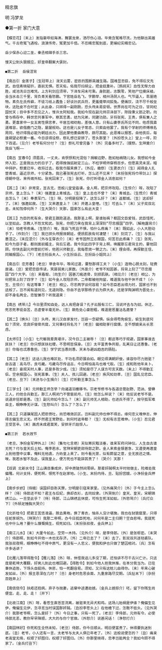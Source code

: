 <!-- { "loadSidebar": true } -->

精忠旗

   明 冯梦龙

●第一折  家门大意

    【蝶恋花】〔末上〕发指豪呼如海沸，舞罢龙泉，洒尽伤心泪。毕竟含冤难尽洗，为他聊出英雄气。千古奇冤飞遇桧，浪演传奇，冤更加千倍。不忍精忠冤到底，更编纪实精忠记。

    岳少保赤心迎二圣，秦丞相辣手杀三忠。

    慢天公到头狠报应，好皇帝翻案大褒封。

    ●第二折  岳侯涅背

    【南吕引 金莲子】〔生冠带上〕泼天云雾，密匝的围断英雄生路。国难显忠臣，免不得后文先武。自信素晓韬钤，直前无惧。苍天佑，佑我尽扫胡尘，把金瓯重补。［鹧鸪天］血性无惭力自胜，咸池洗日岂难凭。上方利剑应须带，下泽车闲未可乘。身肮脏，志飘零，笑他尸位摸床棱。会当水击三千里，背负青天看怒鹏。下官姓岳名飞，字鹏举，相州汤阴人也。气节逼人，乖崖绝物。素负左氏传癖，不徒习纸上蠹鱼；好谈孙武兵符，更羞蹙草间狐兔。便痛饮，浇不尽千般垒块，这肚皮不合时宜；从出身，只辨得一副刚肠，恐头颅未易安顿。世界尚在可为之日，甘同杞国忧天；目中多不忍见之人，惟许太阿知我。我如今现在副元帅宗泽部下，除授秉义郎之职。向曾与杨存中、韩世忠共事军中，察其忠勇，结为兄弟，同建功勋。牙将张宪、王贵，俱有兼人之勇。更喜家中一女五男性俱忠孝，平居互相劝勉，差强人意。只有山妻李氏所见不同，他虑我直道难容，欲偕鹿门之隐，屡屡规劝。这也是儿女子常态，只索由他罢了。我有个学射的师傅唤名周同，他识得我必能为朝廷出力，因此蒙他委曲教导，颇尽其能。此恩难以报答。自他丧后，每逢朔望必祭奠一番。今日该得设祭，祭礼想已安排了。苍头那里？〔外扮苍头上〕堂上一呼，阶下百诺。〔见介〕老爷有何分付？〔生〕祭礼可曾完备？〔外〕完备多时了。〔摆祭。生拜奠介〕我岳飞啊——

    【南吕 宜春令】须眉具，一丈夫，肯恹恹和光混俗？捐躯边野，胜如枯槁随儿女。我想如今金师入犯，正是我出力的日子了。若得挽强弧射定三山，不枉学明师穿杨百步。但愿英灵未泯，暗中持护。祭奠已毕，收将过去，取我巾服来换了。〔外应，撤祭〕〔生更衣介〕〔生〕闻得金人扎营青城，逼近京师，十分紧急。我已著张宪去打听，怎么还不见来？〔末扮张宪将巾带剑上〕探得朝中信，来传阃外知。张宪回来了。〔生〕张宪，你打听得金人消息如何？

    【其二】〔末〕非常变，亘古无，恁般儿堂堂庙谟。金人啊，把京师攻陷，〔生惊介〕呀，攻陷了京师，皇上怎么？〔末〕强邀皇上青城去。〔生〕皇上去也不曾？〔末〕青城去。〔生慌介〕青城去怎么？〔末〕奉表军门，〔生〕呀，分明是投降了。这怎么好？〔末〕返都城。〔生〕这却好了。〔末〕强邀如故。〔生〕又来邀皇上？〔末〕并邀上皇哩。〔生〕可去么？〔末〕父子双双北去，未知驾停何所？〔生大哭介〕天那，国家怎么有此大变！

    【其三】为臣的死有余，使君王踉跄道途。我那圣上啊，是谁贻祸？都因文臣爱钱，武臣惜死，以至如此。怎教人不怨文和武。张宪，你把刀来在我背上深深刻“尽忠报国”四字。〔解袍露背介〕〔末〕怕老爷疼痛。〔生怒介〕唉，我岳飞死且不惧，怕什么疼痛？〔末〕既如此，小人大胆动手了。〔作刻介〕〔生〕我已拼头颅报效朝廷，便损肌肤有何凄楚！〔末〕刻完了。〔生〕与我以墨涅之。〔末应涅介〕〔外与生穿衣介〕〔末〕老爷固然立志报国，何苦忍此疼痛？〔生〕张宪，如今为臣子者，都则面前媚主，背后忘君。我今刻此四字于背上啊，唤醒那忘君背主的，要他回顾。你快去副元帅营前打听，他若兴师勤王，我每愿效一臂之力。〔末〕理会得。再探勤王信，同输报国心。〔下〕〔老旦扮岳夫人、小生扮岳云、旦扮岳小姐同上〕

    【南吕引 恋芳春】〔老旦〕草舍年华，等闲过遣，要愁那得工夫？〔小生〕造物心肠太别，轻费居诸。〔旦〕爱把忠臣传读，笑孱弱男儿家数。〔外禀介〕老爷不知因甚，将背上刻了“尽忠报国”四个大字。〔合〕来看取，〔向生介〕因甚刀瘢透骨，刻损肌肤。〔相见介〕〔老旦〕相公，为何把背上刻了四字？〔生〕如今金人攻陷京师，二帝都被他拘留，难道我与他干休不成？〔小生、旦惊介〕有这等事？〔老旦〕相公，尽忠两字谈何容易？如今忠臣若出得力时，国家也不到这般了。岂不闻有道则见，无道则隐。你自不去学那杨子云为莽大夫，还是学陶渊明为晋处士，却不身名两全，忠智兼尽？听我道来：

    【南吕 绣带儿】今日里须知自处，达人肯把身误？孔子云殷有三仁，没说坏去与为奴。休迂，死忠死孝徒自苦，总虚誉半毫无补。〔生〕颠危处心豪胆粗，难道是思量沽名邀誉？

    【其二】〔换头〕〔旦〕头颅，男儿汉自家发付，岂容一念疑惧。纵会得苟免偷生，偷生到底何如？须臾，忠良奸佞骨共腐，又何事枉将名污？〔老旦〕偏相助爹行腐儒，全不想娘亲从长思虑。

    【太师引】〔小生〕七尺躯我辈真堪许，况今日二主被辱！〔旦〕都这等巧于规避，国家事谁去匡扶？〔老旦〕你只想匡扶社稷，不思明哲保身。〔旦〕太平富贵争共取，乱离日让还愚鲁。〔老旦〕你每也忒愚鲁些。〔生〕学宁武当愚则愚，天未与避凶趋吉的肠肚。

    【其二】〔老旦〕这话儿我也难区处，干功名须舒展自如。眼见得满朝奸佞，谁容你尽力驰驱？自古道：高鸟尽，良弓藏。弓藏鸟尽传话古，今日啊怕高鸟也难弋取。〔生〕成和败他年未卜，〔老旦〕妾观天时人事，还是多败少成。〔生〕须知是尽了人谋方可言天数。〔末上〕不得勤王侣，空余报国心。张宪禀事。〔生〕夫人、孩儿回避。〔老旦〕疾风知劲草，〔旦〕国乱见忠臣。〔老旦、旦下〕〔末进与小生揖介〕〔生〕打听勤王事怎么？

    【三学士】〔末〕元帅勤王师怎举？向诸道羽檄移书。宗老爷修书与各道总管赵野、范讷、曾楙三人，约他合兵勤王。那三人啊闭门不管窗前月，〔生〕他怎么样说？〔末〕他反说老爷不是。说道非狂即是愚。〔生〕副元帅如今怎么？〔末〕副元帅无人相助，也进兵不得了。按守孤军难自主，眼睁睁无计谋。〔生怒叫介〕怎么了？怎么了？

    【其二】只道骥尾因人把悲愤吐，尚恐难效区区。岂料副元帅也伸不得志。缘何忠义难伸志，伸得志偏生忠义无。终不然君王常野处，到何时返帝都？〔生〕无权有志苦难伸，〔小生〕忍见君王受苦辛。〔末〕画虎未成君莫笑，安排牙爪始惊人。

    ●第三折  若水效节

    〔老旦、净扮金军押外上〕〔外〕〔集句七言绝〕天似寒灰黯淡垂，谁来军府问钟仪。人生自古谁无死？付与皇天后土知。俺李若水，官拜宋朝吏部侍郎之职。金人来索金银甚急，又遣使再邀皇上到他营中议事，俺料无他虞，力劝皇上来了。则今看光景，似有羁留之意，全无放还之情。唉，我若水智不及此，误我皇上，便万死也不能辞其责了！〔哭介〕天那！

    【双调 北新水令】江山满目事成非，好中原陡然间零碎。那辈奸贼啊太平时他做主，险难处我偏罹。何计支持，便死啊，恨死不在赵家地。〔小生、末扮内侍，旦、贴扮宫娥，小净扮金兵押上〕

    【南步步娇】〔侍娥〕误国奸臣弥天罪，分明是引寇来家里。〔见外痛哭介〕〔外〕于今主上怎么样？〔侍〕侍郎还不知？君王与后妃，换却衣衫，去同奴隶。〔外哭倒介〕皇天、皇天，宋朝锦绣江山，一旦至此乎？〔侍〕侍郎，江山锦绣且休提，可怜生死浑如蚁。〔外怒骂介〕〔兵打众下〕〔外顿足捶胸大哭介〕

    【北折桂令】把君王苦恁凌逼，脱去黄袍，换了青衣，恼杀人没计堪施，我也在豺狼窟里，只得任蛇豕胡为。〔拜哭介〕我那二帝啊，办今日孤臣死地，问何年是二主归期？空自悲啼。我就死也中什么用？要什么慷慨捐生，视死如归。〔末扮张叔夜，金兵押上〕

    【南江儿水】〔末〕大厦今如此，空劳一木持。〔见外介〕呀，是李侍郎。〔外〕是张枢密。〔末哭介〕侍郎啊，到如今并他一木也无存济，〔外〕二帝已去了？〔末〕去了。影双双共逐毡裘队。我张叔夜啊，眼睁睁吐不得中原气，更没有一人忠义，便我和伊也只做了楚囚相对。〔兵〕怎有许多话讲？

    【北雁儿落带得胜令】【雁儿落】〔外〕呀，休怪我话儿多没了期，还怕讲不尽千古兴亡计。只这度是乾坤大覆翻，好男儿到此也难回避。【得胜令】到如今他人担我休推，在本分我当为。已往事休追咎，下场头自挺持。休悲，怕一死翻容易。须知，又只有这桩儿由得你。〔末〕年来心破发如丝，〔外〕报主恩深在几时？〔合〕身老时危思会面，九重泉路尽交期。〔兵扯末下〕〔杂扮百姓奔上〕

    【南侥侥令】扶疮还抱病，弃子与抛妻，逃窜中途遭劫掳。〔金兵上掳掠介〕呸，留下你残生尚便宜。走、走、走！〔并下〕

    【北收江南】〔外〕呀，看苍生直恁苦流离，被驱来无异犬和鸡。这场儿贻祸是伊谁？俺偏生见伊，俺偏生见伊，怎寻觅当时误国那奸贼。〔丑扮李苍头上〕在他檐下过，怎敢不低头。〔见外哭介〕我那老爷啊，怎么是好？〔外〕今日之事，只有一死了。〔老旦〕李侍郎，元帅有令，必使侍郎无恙，教你早早降顺，大大的与你个官做。〔外怒介〕说甚闲话！〔净怒打介〕

    【南园林好】你死和生全然未知，〔老旦〕侍郎，你今日顺从，明日便富贵了。休得要执迷到底。〔丑〕老爷，小人还有一言，太老爷与太夫人俱已年老了。〔外〕这般说便怎的？〔丑〕痛亲老高堂无倚，权顺了好图归，权顺了好图归。〔外〕你那里晓得，忠孝岂能两全？我如今顾不得家了。〔金兵打丑下〕

